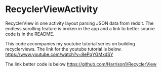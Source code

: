 # RecyclerViewActivity
RecyclerView in one activity layout parsing JSON data from reddit. The endless scrolling feature is broken in the app and a link to better source code is in the README.

This code accompanies my youtube tutorial series on building recyclerviews. The link for the youtube tutorial is below.
https://www.youtube.com/watch?v=8ePqYGMxdSY

The link better code is below
https://github.com/Harrison1/RecyclerView
